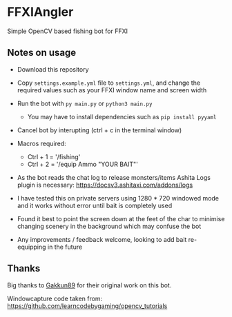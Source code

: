 # FFXIAngler

Simple OpenCV based fishing bot for FFXI

## Notes on usage

- Download this repository

- Copy `settings.example.yml` file to `settings.yml`, and change the required values such as your FFXI window name and screen width

- Run the bot with `py main.py` or `python3 main.py`
  - You may have to install dependencies such as `pip install pyyaml`

- Cancel bot by interupting (ctrl + c in the terminal window)

- Macros required:
  - Ctrl + 1 = '/fishing'
  - Ctrl + 2 = '/equip Ammo "YOUR BAIT"'

- As the bot reads the chat log to release monsters/items Ashita Logs plugin is necessary: <https://docsv3.ashitaxi.com/addons/logs>

- I have tested this on private servers using 1280 * 720 windowed mode and it works without error until bait is completely used

- Found it best to point the screen down at the feet of the char to minimise changing scenery in the background which may confuse the bot

- Any improvements / feedback welcome, looking to add bait re-equipping in the future

## Thanks

Big thanks to [Gakkun89](https://github.com/Gakkun89) for their original work on this bot.

Windowcapture code taken from: https://github.com/learncodebygaming/opencv_tutorials
